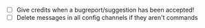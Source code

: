 - [ ] Give credits when a bugreport/suggestion has been accepted!
- [ ] Delete messages in all config channels if they aren't commands